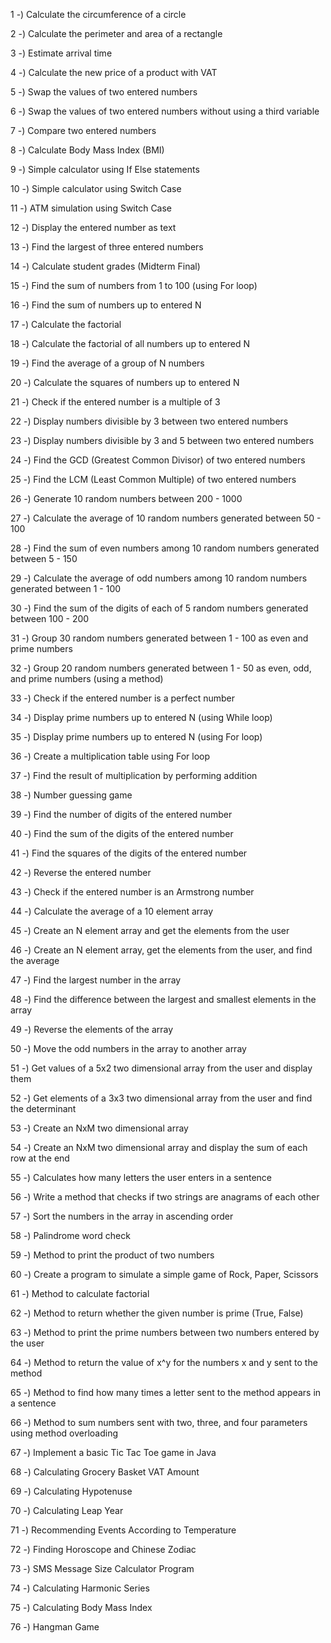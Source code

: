 1 -) Calculate the circumference of a circle

2 -) Calculate the perimeter and area of a rectangle

3 -) Estimate arrival time

4 -) Calculate the new price of a product with VAT

5 -) Swap the values of two entered numbers

6 -) Swap the values of two entered numbers without using a third variable

7 -) Compare two entered numbers

8 -) Calculate Body Mass Index (BMI)

9 -) Simple calculator using If Else statements

10 -) Simple calculator using Switch Case

11 -) ATM simulation using Switch Case

12 -) Display the entered number as text

13 -) Find the largest of three entered numbers

14 -) Calculate student grades (Midterm Final)

15 -) Find the sum of numbers from 1 to 100 (using For loop)

16 -) Find the sum of numbers up to entered N

17 -) Calculate the factorial

18 -) Calculate the factorial of all numbers up to entered N

19 -) Find the average of a group of N numbers

20 -) Calculate the squares of numbers up to entered N

21 -) Check if the entered number is a multiple of 3

22 -) Display numbers divisible by 3 between two entered numbers

23 -) Display numbers divisible by 3 and 5 between two entered numbers

24 -) Find the GCD (Greatest Common Divisor) of two entered numbers

25 -) Find the LCM (Least Common Multiple) of two entered numbers

26 -) Generate 10 random numbers between 200 - 1000

27 -) Calculate the average of 10 random numbers generated between 50 - 100

28 -) Find the sum of even numbers among 10 random numbers generated between 5 - 150

29 -) Calculate the average of odd numbers among 10 random numbers generated between 1 - 100

30 -) Find the sum of the digits of each of 5 random numbers generated between 100 - 200

31 -) Group 30 random numbers generated between 1 - 100 as even and prime numbers

32 -) Group 20 random numbers generated between 1 - 50 as even, odd, and prime numbers (using a method)

33 -) Check if the entered number is a perfect number

34 -) Display prime numbers up to entered N (using While loop)

35 -) Display prime numbers up to entered N (using For loop)

36 -) Create a multiplication table using For loop

37 -) Find the result of multiplication by performing addition

38 -) Number guessing game

39 -) Find the number of digits of the entered number

40 -) Find the sum of the digits of the entered number

41 -) Find the squares of the digits of the entered number

42 -) Reverse the entered number

43 -) Check if the entered number is an Armstrong number

44 -) Calculate the average of a 10 element array

45 -) Create an N element array and get the elements from the user

46 -) Create an N element array, get the elements from the user, and find the average

47 -) Find the largest number in the array

48 -) Find the difference between the largest and smallest elements in the array

49 -) Reverse the elements of the array

50 -) Move the odd numbers in the array to another array

51 -) Get values of a 5x2 two dimensional array from the user and display them

52 -) Get elements of a 3x3 two dimensional array from the user and find the determinant

53 -) Create an NxM two dimensional array

54 -) Create an NxM two dimensional array and display the sum of each row at the end

55 -) Calculates how many letters the user enters in a sentence

56 -) Write a method that checks if two strings are anagrams of each other

57 -) Sort the numbers in the array in ascending order

58 -) Palindrome word check

59 -) Method to print the product of two numbers

60 -) Create a program to simulate a simple game of Rock, Paper, Scissors

61 -) Method to calculate factorial

62 -) Method to return whether the given number is prime (True, False)

63 -) Method to print the prime numbers between two numbers entered by the user

64 -) Method to return the value of x^y for the numbers x and y sent to the method

65 -) Method to find how many times a letter sent to the method appears in a sentence

66 -) Method to sum numbers sent with two, three, and four parameters using method overloading

67 -) Implement a basic Tic Tac Toe game in Java

68 -) Calculating Grocery Basket VAT Amount

69 -) Calculating Hypotenuse

70 -) Calculating Leap Year

71 -) Recommending Events According to Temperature

72 -) Finding Horoscope and Chinese Zodiac

73 -) SMS Message Size Calculator Program

74 -) Calculating Harmonic Series

75 -) Calculating Body Mass Index

76 -) Hangman Game

<!-- https://www.kodbloklari.com/java-programlama-ornekleri + https://kodlamavakti.com/java-ornek-projeler -->
